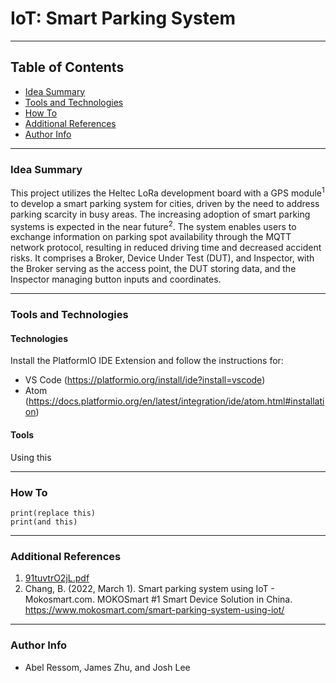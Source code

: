 # IoT: Smart Parking System


---

## Table of Contents

- [Idea Summary](#idea-summary)
- [Tools and Technologies](#tools-and-technologies)
- [How To](#how-to)
- [Additional References](#additional-references)
- [Author Info](#author-info)

---


### Idea Summary

This project utilizes the Heltec LoRa development board with a GPS module<sup>1</sup> to develop a smart parking system for cities, driven by the need to address parking scarcity in busy areas. The increasing adoption of smart parking systems is expected in the near future<sup>2</sup>. The system enables users to exchange information on parking spot availability through the MQTT network protocol, resulting in reduced driving time and decreased accident risks. It comprises a Broker, Device Under Test (DUT), and Inspector, with the Broker serving as the access point, the DUT storing data, and the Inspector managing button inputs and coordinates.

---

### Tools and Technologies

#### Technologies
Install the PlatformIO IDE Extension and follow the instructions for: 

- VS Code (https://platformio.org/install/ide?install=vscode)
- Atom (https://docs.platformio.org/en/latest/integration/ide/atom.html#installation)

#### Tools
Using this

---

### How To

```
print(replace this)
print(and this)
```

---

### Additional References

1. [91tuvtrO2jL.pdf](https://github.com/Honestabe9/IoTSmartParkingSystem/files/11425854/91tuvtrO2jL.pdf)
2. Chang, B. (2022, March 1). Smart parking system using IoT - Mokosmart.com. MOKOSmart #1 Smart Device Solution in China. https://www.mokosmart.com/smart-parking-system-using-iot/



---

### Author Info

- Abel Ressom, James Zhu, and Josh Lee
